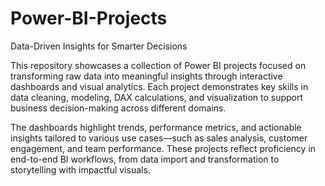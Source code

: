 # Power-BI-Projects

Data-Driven Insights for Smarter Decisions

This repository showcases a collection of Power BI projects focused on transforming raw data into meaningful insights through interactive dashboards and visual analytics. Each project demonstrates key skills in data cleaning, modeling, DAX calculations, and visualization to support business decision-making across different domains.

The dashboards highlight trends, performance metrics, and actionable insights tailored to various use cases—such as sales analysis, customer engagement, and team performance. These projects reflect proficiency in end-to-end BI workflows, from data import and transformation to storytelling with impactful visuals.

